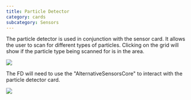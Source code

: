 ```yaml
---
title: Particle Detector
category: cards
subcategory: Sensors
---
```

The particle detector is used in conjunction with the sensor card. It allows the user to scan for different types of particles. Clicking on the grid will show if the particle type being scanned for is in the area.

![](/img/screen-shot-2019-04-01-at-9.16.06-pm.png)



The FD will need to use the "AlternativeSensorsCore" to interact with the particle detector card.

![](/img/screen-shot-2019-04-01-at-9.16.18-pm.png)
